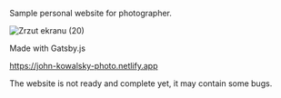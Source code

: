 Sample personal website for photographer.

![Zrzut ekranu (20)](https://user-images.githubusercontent.com/54410894/145692396-4cebc9a3-5608-4ccb-b078-0ed49a368e23.png)

Made with Gatsby.js

https://john-kowalsky-photo.netlify.app

The website is not ready and complete yet, it may contain some bugs.
